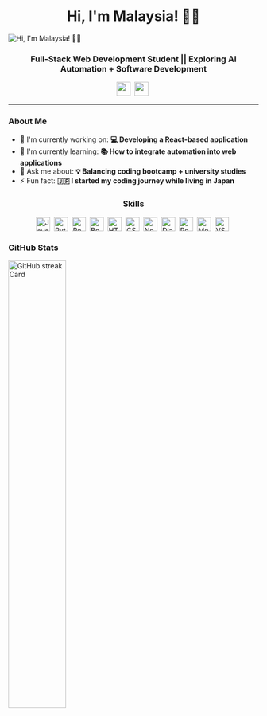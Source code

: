 **<h1 align="center"> Hi, I'm Malaysia! 👋🏾 </h1>**

![Hi, I'm Malaysia! 👋🏾](https://user-images.githubusercontent.com/10498744/210012254-234538ff-d198-48aa-8964-37e6fd45d227.gif)

 **<h3 align="center">Full-Stack Web Development Student || Exploring AI Automation + Software Development</h3>**

 <p align="center"><a href="https://github.com/MalaysiaThomas" target="_blank"><img src="https://img.shields.io/badge/GitHub-100000?style=for-the-badge&logo=github&logoColor=white" height="28" style="margin-right: 4px"></a> <a href="malaysiathomas16@gmail.com" target="_blank"><img src="https://img.shields.io/badge/Gmail-D14836?style=for-the-badge&logo=gmail&logoColor=white" height="28" style="margin-right: 4px"></a></p>

***
**<h3 align="left">About Me</h3>**

- 💼 I'm currently working on: **💻 Developing a React-based application**
- 🌱 I'm currently learning: **📚 How to integrate automation into web applications**
- 💬 Ask me about: **💡 Balancing coding bootcamp + university studies**
- ⚡ Fun fact: **🇯🇵 I started my coding journey while living in Japan**

 **<h3 align="center">Skills</h3>**

<div style="display: flex; flex-wrap: wrap; gap: 4px; justify-content: center;"><img src="https://cdn.jsdelivr.net/gh/devicons/devicon/icons/javascript/javascript-original.svg" height="28" alt="JavaScript" style="margin-right: 4px"> <img src="https://cdn.jsdelivr.net/gh/devicons/devicon/icons/python/python-original.svg" height="28" alt="Python" style="margin-right: 4px"> <img src="https://cdn.jsdelivr.net/gh/devicons/devicon/icons/react/react-original.svg" height="28" alt="React" style="margin-right: 4px"> <img src="https://cdn.jsdelivr.net/gh/devicons/devicon/icons/bootstrap/bootstrap-original.svg" height="28" alt="Bootstrap" style="margin-right: 4px"> <img src="https://cdn.jsdelivr.net/gh/devicons/devicon/icons/html5/html5-original.svg" height="28" alt="HTML5" style="margin-right: 4px"> <img src="https://cdn.jsdelivr.net/gh/devicons/devicon/icons/css3/css3-original.svg" height="28" alt="CSS3" style="margin-right: 4px"> <img src="https://cdn.jsdelivr.net/gh/devicons/devicon/icons/nodejs/nodejs-original.svg" height="28" alt="Node.js" style="margin-right: 4px"> <img src="https://cdn.jsdelivr.net/gh/devicons/devicon@latest/icons/django/django-plain.svg" height="28" alt="Django" style="margin-right: 4px"> <img src="https://cdn.jsdelivr.net/gh/devicons/devicon/icons/postgresql/postgresql-original.svg" height="28" alt="PostgreSQL" style="margin-right: 4px"> <img src="https://cdn.jsdelivr.net/gh/devicons/devicon/icons/mongodb/mongodb-original.svg" height="28" alt="MongoDB" style="margin-right: 4px"> <img src="https://cdn.jsdelivr.net/gh/devicons/devicon@latest/icons/vscode/vscode-original.svg" height="28" alt="VSCode" style="margin-right: 4px"></div>

 **<h3 align="left">GitHub Stats</h3>**

<p align="left">
  <img width="48%" src="https://streak-stats.demolab.com/?user=MalaysiaThomas&theme=default&hide_border=false&border_radius=4.5&date_format=M+j%5B%2C+Y%5D&mode=daily&disable_animations=false&hide_total_contributions=false&hide_current_streak=false&hide_longest_streak=false&exclude_days=&locale=en&card_height=200" alt="GitHub streak Card" />
</p>



<!-- <h1 align="center">Hi, I'm Malaysia 👋</h1>
<p align="center">Full-stack Web Development Student · Navy Veteran · Aspiring Automation Engineer</p>

---

### 🌱 About Me
- 🎓 Currently studying **Graphic Information Technology (Full-stack Web Development)** at Arizona State University  
- ⚓ Navy veteran who learned adaptability, problem-solving, and teamwork while stationed in Japan  
- 💡 Passionate about **AI + automation** and how technology can free people from repetitive tasks  
- ✨ Creative at heart: exploring wellness, design, and “soft-girl” balance alongside tech  

---

### 📚 What I’m Learning
- **Frontend:** HTML, CSS, JavaScript, React  
- **Backend:** Node.js, APIs, databases (SQL basics)  
- **Automation Tools:** n8n, Airtable, Softr  
- **Other Interests:** UX design, AI assistants, creative coding  

---

### 🔭 In Progress
*(I’m documenting my journey here—stay tuned for live repos!)*  
- Building a **React dictionary app** (SheCodes project)  
- Experimenting with **automation case studies** (lead generation, onboarding flows)  
- Expanding my portfolio with **real-world projects + academic work**  

---

### 🏆 Achievements
- ✅ **Completed SheCodes Bootcamp** (JavaScript, React, Responsive Add-on)  
- 🌍 Successfully transitioned from military service to tech, blending discipline with creativity  
- 🪴 Developing projects that reflect both **technical problem-solving** and **holistic interests**  

---

### 🌟 Unique Qualities
- ⚓ **Veteran Mindset**: resilience, structure, and teamwork  
- 🌍 **Global Perspective**: lived in Japan for 4 years, value cultural exchange  
- 🪴 **Holistic Interests**: exploring wellness and creative balance in tech spaces  

---

### 🎯 Goals
- Land my first **developer or automation engineer role**  
- Build a portfolio of **automation systems + web projects** that help businesses grow  
- Long-term: launch an **AI automation agency** and empower solo founders  

---

### 📫 Let’s Connect
- [LinkedIn](your-linkedin)  
- [Email](mailto:you@example.com)  
- [Portfolio](your-portfolio-link) (coming soon!) -->


